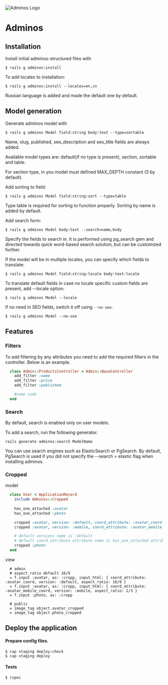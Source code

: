 ![Adminos Logo](https://raw.github.com/molinos/adminos/master/adminos.png)

# Adminos

## Installation

Install initial adminos-structured files with

    $ rails g adminos:install

To add locales to installation:

    $ rails g adminos:install --locales=en,cn

Russian language is added and made the default one by default.

## Model generation

Generate adminos model with

    $ rails g adminos Model field:string body:text --type=sortable

Name, slug, published, seo_description and seo_title fields are always added.

Available model types are: default(if no type is present), section, sortable and table.

For section type, in you model must defined MAX_DEPTH constant (3 by default).

Add sorting to field:

    $ rails g adminos Model field:string:sort --type=table

Type table is required for sorting to function properly. Sorting by name is added by default.

Add search form:

    $ rails g adminos Model body:text --search=name,body

Specify the fields to search in. It is performed using pg_search gem and directed towards quick word-based search solution, but can be customized further.

If the model will be in multiple locales, you can specify which fields to translate:

    $ rails g adminos Model field:string:locale body:text:locale

To translate default fields in case no locale specific custom fields are present, add --locale option:

    $ rails g adminos Model --locale

If no need in SEO fields, switch it off using `--no-seo`.

    $ rails g adminos Model --no-seo

## Features
  ### Filters

  To add filtering by any attributes you need to add the required filters in the controller. Below is an example.

  ```ruby
    class Admin::ProductsController < Admin::BaseController
      add_filter :name
      add_filter :price
      add_filter :published

      #some code
    end
  ```
  
  ### Search

  By default, search is enabled only on user models.
  
  To add a search, run the following generator.

  ```
  rails generate adminos:search ModelName
  ```

  You can use search engines such as ElasticSearch or PgSearch. By default, PgSearch is used if you did not specify the --search = elastic flag when installing adminos.

  ### Cropped 
  model
  ```ruby
    class User < ApplicationRecord
      include Adminos::Cropped
      
      has_one_attached :avatar
      has_one_attached :photo

      cropped :avatar, version: :default, coord_attribute: :avatar_coord 
      cropped :avatar, version: :mobile, coord_attribute: :avatar_mobile_coord

      # default versions name is :default
      # default coord_attribute attribute name is has_one_attached attribute + '_coord'
      cropped :photo
    end
  ```
  view
  ```slim
    # admin
    # aspect_ratio default 16/9
    = f.input :avatar, as: :cropp, input_html: { coord_attribute: :avatar_coord, version: :default, aspect_ratio: 16/9 }
    = f.input :avatar, as: :cropp, input_html: { coord_attribute: :avatar_mobile_coord, version: :mobile, aspect_ratio: 2/3 }
    = f.input :photo, as: :cropp

    # public
    = image_tag object.avatar_cropped
    = image_tag object.photo_cropped
  ```

## Deploy the application

#### Prepare config files.

    $ cap staging deploy:check
    $ cap staging deploy

#### Tests

    $ rspec
